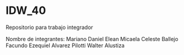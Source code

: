# IDW_40
Repositorio para trabajo integrador

Nombre de integrantes: 
Mariano Daniel Elean
Micaela Celeste Ballejo
Facundo Ezequiel Alvarez Pilotti
Walter Alustiza